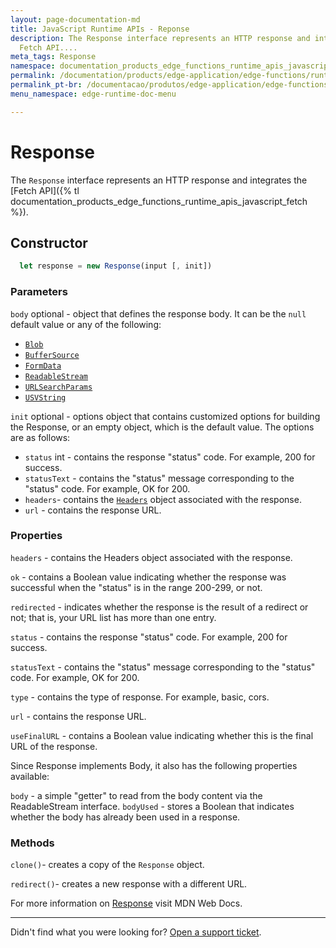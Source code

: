 ```yaml
---
layout: page-documentation-md
title: JavaScript Runtime APIs - Reponse
description: The Response interface represents an HTTP response and integrates the
  Fetch API....
meta_tags: Response
namespace: documentation_products_edge_functions_runtime_apis_javascript_response
permalink: /documentation/products/edge-application/edge-functions/runtime-apis/javascript/response/
permalink_pt-br: /documentacao/produtos/edge-application/edge-functions/runtime-apis/javascript/response/
menu_namespace: edge-runtime-doc-menu

---
```

# Response

The `Response` interface represents an HTTP response and integrates the [Fetch API]({% tl documentation_products_edge_functions_runtime_apis_javascript_fetch %}).

## Constructor

```javascript
  let response = new Response(input [, init])
```

### Parameters

`body` optional - object that defines the response body. It can be the `null` default value or any of the following:

- [`Blob`](https://developer.mozilla.org/en-US/docs/Web/API/Blob)
- [`BufferSource`](https://developer.mozilla.org/en-US/docs/Web/API/SourceBuffer)
- [`FormData`](https://developer.mozilla.org/en-US/docs/Web/API/FormData)
- [`ReadableStream`](https://developer.mozilla.org/en-US/docs/Web/API/ReadableStream)
- [`URLSearchParams`](https://developer.mozilla.org/en-US/docs/Web/API/URLSearchParams)
- [`USVString`](https://developer.mozilla.org/en-US/docs/Web/API/USVString)

`init` optional - options object that contains customized options for building the Response, or an empty object, which is the default value. The options are as follows:

- `status` int - contains the response "status" code. For example, 200 for success.
- `statusText` - contains the "status" message corresponding to the "status" code. For example, OK for 200.
- `headers`- contains the [`Headers`](https://developer.mozilla.org/en-US/docs/Web/API/Headers) object  associated with the response.
- `url` - contains the response URL.

### Properties

`headers` - contains the Headers object associated with the response.

`ok` - contains a Boolean value indicating whether the response was successful when the "status" is in the range 200-299, or not.

`redirected` - indicates whether the response is the result of a redirect or not; that is, your URL list has more than one entry.

`status` - contains the response "status" code. For example, 200 for success.

`statusText` - contains the "status" message corresponding to the "status" code. For example, OK for 200.

`type` - contains the type of response. For example, basic, cors.

`url` - contains the response URL.

`useFinalURL` - contains a Boolean value indicating whether this is the final URL of the response.

Since Response implements Body, it also has the following properties available:

`body` - a simple "getter" to read from the body content via the ReadableStream interface.
`bodyUsed` - stores a Boolean that indicates whether the body has already been used in a response.

### Methods

`clone()`- creates a copy of the `Response` object.

`redirect()`- creates a new response with a different URL.

For more information on [Response](https://developer.mozilla.org/en-US/docs/Web/API/Response) visit MDN Web Docs.

---

Didn't find what you were looking for? [Open a support ticket](https://tickets.azion.com/).